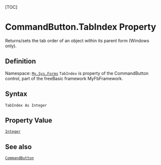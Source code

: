 [TOC]
# CommandButton.TabIndex Property
Returns/sets the tab order of an object within its parent form (Windows only).
## Definition
Namespace: [`My.Sys.Forms`](My.Sys.Forms.md)
`TabIndex` is property of the CommandButton control, part of the freeBasic framework MyFbFramework.
## Syntax
```freeBasic
TabIndex As Integer
```
## Property Value
[`Integer`]("https://www.freebasic.net/wiki/KeyPgInteger")
## See also
[`CommandButton`](CommandButton.md)
